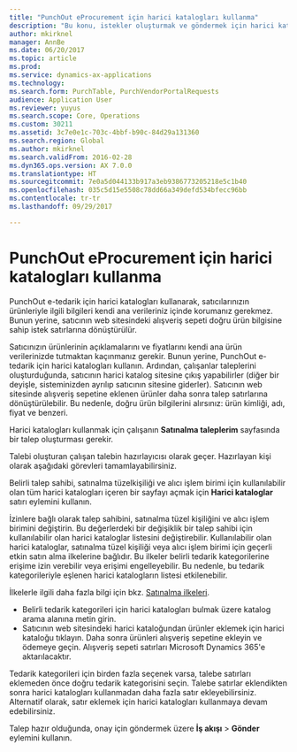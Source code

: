 ```yaml
---
title: "PunchOut eProcurement için harici katalogları kullanma"
description: "Bu konu, istekler oluşturmak ve göndermek için harici katalogları nasıl kullanacağınızı açıklar."
author: mkirknel
manager: AnnBe
ms.date: 06/20/2017
ms.topic: article
ms.prod: 
ms.service: dynamics-ax-applications
ms.technology: 
ms.search.form: PurchTable, PurchVendorPortalRequests
audience: Application User
ms.reviewer: yuyus
ms.search.scope: Core, Operations
ms.custom: 30211
ms.assetid: 3c7e0e1c-703c-4bbf-b90c-84d29a131360
ms.search.region: Global
ms.author: mkirknel
ms.search.validFrom: 2016-02-28
ms.dyn365.ops.version: AX 7.0.0
ms.translationtype: HT
ms.sourcegitcommit: 7e0a5d044133b917a3eb9386773205218e5c1b40
ms.openlocfilehash: 035c5d15e5508c78dd66a349defd534bfecc96bb
ms.contentlocale: tr-tr
ms.lasthandoff: 09/29/2017

---
```


# <a name="use-external-catalogs-for-punchout-eprocurement"></a>PunchOut eProcurement için harici katalogları kullanma
PunchOut e-tedarik için harici katalogları kullanarak, satıcılarınızın ürünleriyle ilgili bilgileri kendi ana verileriniz içinde korumanız gerekmez. Bunun yerine, satıcının web sitesindeki alışveriş sepeti doğru ürün bilgisine sahip istek satırlarına dönüştürülür. 

Satıcınızın ürünlerinin açıklamalarını ve fiyatlarını kendi ana ürün verilerinizde tutmaktan kaçınmanız gerekir. Bunun yerine, PunchOut e-tedarik için harici katalogları kullanın. Ardından, çalışanlar taleplerini oluşturduğunda, satıcının harici katalog sitesine çıkış yapabilirler (diğer bir deyişle, sisteminizden ayrılıp satıcının sitesine giderler). Satıcının web sitesinde alışveriş sepetine eklenen ürünler daha sonra talep satırlarına dönüştürülebilir. Bu nedenle, doğru ürün bilgilerini alırsınız: ürün kimliği, adı, fiyat ve benzeri.

Harici katalogları kullanmak için çalışanın **Satınalma taleplerim** sayfasında bir talep oluşturması gerekir.

Talebi oluşturan çalışan talebin hazırlayıcısı olarak geçer. Hazırlayan kişi olarak aşağıdaki görevleri tamamlayabilirsiniz.

Belirli talep sahibi, satınalma tüzelkişiliği ve alıcı işlem birimi için kullanılabilir olan tüm harici katalogları içeren bir sayfayı açmak için **Harici kataloglar** satırı eylemini kullanın.

İzinlere bağlı olarak talep sahibini, satınalma tüzel kişiliğini ve alıcı işlem birimini değiştirin. Bu değerlerdeki bir değişiklik bir talep sahibi için kullanılabilir olan harici kataloglar listesini değiştirebilir. Kullanılabilir olan harici kataloglar, satınalma tüzel kişiliği veya alıcı işlem birimi için geçerli etkin satın alma ilkelerine bağlıdır. Bu ilkeler belirli tedarik kategorilerine erişime izin verebilir veya erişimi engelleyebilir. Bu nedenle, bu tedarik kategorileriyle eşlenen harici katalogların listesi etkilenebilir.

İlkelerle ilgili daha fazla bilgi için bkz. [Satınalma ilkeleri](../procurement/purchase-policies.md).

- Belirli tedarik kategorileri için harici katalogları bulmak üzere katalog arama alanına metin girin.
- Satıcının web sitesindeki harici kataloğundan ürünler eklemek için harici kataloğu tıklayın. Daha sonra ürünleri alışveriş sepetine ekleyin ve ödemeye geçin. Alışveriş sepeti satırları Microsoft Dynamics 365'e aktarılacaktır.

Tedarik kategorileri için birden fazla seçenek varsa, talebe satırları eklemeden önce doğru tedarik kategorisini seçin.
Talebe satırlar eklendikten sonra harici katalogları kullanmadan daha fazla satır ekleyebilirsiniz. Alternatif olarak, satır eklemek için harici katalogları kullanmaya devam edebilirsiniz.

Talep hazır olduğunda, onay için göndermek üzere **İş akışı** > **Gönder** eylemini kullanın.

